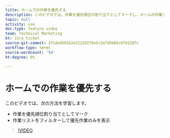 ```yaml
---
title: ホームでの作業を優先する
description: このビデオでは、作業を優先順位の割り当てとしてマークし、ホームの作業リストをフィルタリングして優先順位の作業のみを表示する方法を説明します。
topic: null
activity: use
doc-type: feature video
team: Technical Marketing
kt: Jira ticket
source-git-commit: 371ded50162e2122d276e5c3a7d5865c6f62207c
workflow-type: tm+mt
source-wordcount: '54'
ht-degree: 0%

---
```


# ホームでの作業を優先する

このビデオでは、次の方法を学習します。

* 作業を優先順位割り当てとしてマーク
* 作業リストをフィルターして優先作業のみを表示

>[!VIDEO](https://video.tv.adobe.com/v/335100/?quality=12)
